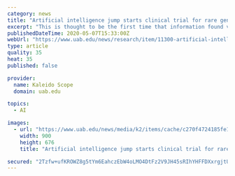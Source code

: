 ```yaml
---
category: news
title: "Artificial intelligence jump starts clinical trial for rare genetic disease"
excerpt: "This is thought to be the first time that information found via artificial intelligence has led to a clinical trial. Matt and Anna Davis, with son BenjaminIt was a pretty simple e-mail. Just a couple of lines."
publishedDateTime: 2020-05-07T15:33:00Z
webUrl: "https://www.uab.edu/news/research/item/11300-artificial-intelligence-jump-starts-clinical-trial-for-rare-genetic-disease"
type: article
quality: 35
heat: 35
published: false

provider:
  name: Kaleido Scope
  domain: uab.edu

topics:
  - AI

images:
  - url: "https://www.uab.edu/news/media/k2/items/cache/c270f4724185fe1d477757f596be9305_XL.jpg"
    width: 900
    height: 676
    title: "Artificial intelligence jump starts clinical trial for rare genetic disease"

secured: "2Tzfw+ufKROWZ8g5tYm6EahczEbW4oLMO4DtFz2V9JH45sRIhYHFFDXxrgjtU/YzGAO3Aw1I6Rx93Yjbp+8I5sb8OEm4VFXQvSoK5n9BgwwhEb+FS2/aNJilIIJzNv5qVNKv/pHHg3s1DxE1jUWrQMGKly/GLHbibK5f+xg17T2+XFadWhu8s/HSar/7y6PswlKcoyaVB8sSOUQfYg6h4DlivH5EypP0g6ixKdq/oeLgadvM4SLAH+kafU2kGhY8lAV01e5XWEMPQIJoUwlz468az88ZyQqx2qiw4SSr5txqcg7/8nzv9FJIeAyOkXoC;AEeeh0adCUMywrrVZtU0pw=="
---
```


